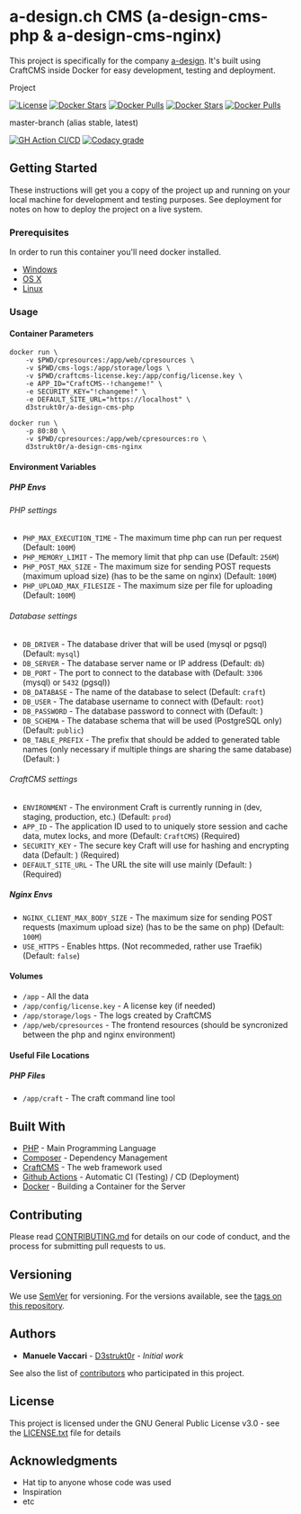 # a-design.ch CMS (a-design-cms-php & a-design-cms-nginx)

This project is specifically for the company [a-design](https://www.a-design.ch). It's built using CraftCMS inside Docker for easy development, testing and deployment.

Project

[![License](https://img.shields.io/github/license/d3strukt0r/a-design-cms)][license]
[![Docker Stars](https://img.shields.io/docker/stars/d3strukt0r/a-design-cms-nginx.svg?label=docker%20stars%20(nginx))][docker-nginx]
[![Docker Pulls](https://img.shields.io/docker/pulls/d3strukt0r/a-design-cms-nginx.svg?label=docker%20pulls%20(nginx))][docker-nginx]
[![Docker Stars](https://img.shields.io/docker/stars/d3strukt0r/a-design-cms-php.svg?label=docker%20stars%20(php))][docker-php]
[![Docker Pulls](https://img.shields.io/docker/pulls/d3strukt0r/a-design-cms-php.svg?label=docker%20pulls%20(php))][docker-php]

master-branch (alias stable, latest)

[![GH Action CI/CD](https://github.com/D3strukt0r/a-design-cms/workflows/CI/CD/badge.svg?branch=master)][gh-action]
[![Codacy grade](https://img.shields.io/codacy/grade/96966fb63138492e9657bafc6adefa2b/master)][codacy]

<!--
develop-branch (alias nightly)

[![GH Action CI/CD](https://github.com/D3strukt0r/a-design-cms/workflows/CI/CD/badge.svg?branch=develop)][gh-action]
[![Codacy grade](https://img.shields.io/codacy/grade/96966fb63138492e9657bafc6adefa2b/develop)][codacy]
-->

## Getting Started

These instructions will get you a copy of the project up and running on your local machine for development and testing purposes. See deployment for notes on how to deploy the project on a live system.

### Prerequisites

In order to run this container you'll need docker installed.

-   [Windows](https://docs.docker.com/docker-for-windows/install/)
-   [OS X](https://docs.docker.com/docker-for-mac/install/)
-   [Linux](https://docs.docker.com/install/linux/docker-ce/ubuntu/)

### Usage

#### Container Parameters

```shell
docker run \
    -v $PWD/cpresources:/app/web/cpresources \
    -v $PWD/cms-logs:/app/storage/logs \
    -v $PWD/craftcms-license.key:/app/config/license.key \
    -e APP_ID="CraftCMS--!changeme!" \
    -e SECURITY_KEY="!changeme!" \
    -e DEFAULT_SITE_URL="https://localhost" \
    d3strukt0r/a-design-cms-php
```

```shell
docker run \
    -p 80:80 \
    -v $PWD/cpresources:/app/web/cpresources:ro \
    d3strukt0r/a-design-cms-nginx
```

#### Environment Variables

##### PHP Envs

###### PHP settings

-   `PHP_MAX_EXECUTION_TIME` - The maximum time php can run per request (Default: `100M`)
-   `PHP_MEMORY_LIMIT` - The memory limit that php can use (Default: `256M`)
-   `PHP_POST_MAX_SIZE` - The maximum size for sending POST requests (maximum upload size) (has to be the same on nginx) (Default: `100M`)
-   `PHP_UPLOAD_MAX_FILESIZE` - The maximum size per file for uploading (Default: `100M`)

###### Database settings

-   `DB_DRIVER` - The database driver that will be used (mysql or pgsql) (Default: `mysql`)
-   `DB_SERVER` - The database server name or IP address (Default: `db`)
-   `DB_PORT` - The port to connect to the database with (Default: `3306` (mysql) or `5432` (pgsql))
-   `DB_DATABASE` - The name of the database to select (Default: `craft`)
-   `DB_USER` - The database username to connect with (Default: `root`)
-   `DB_PASSWORD` - The database password to connect with (Default: )
-   `DB_SCHEMA` - The database schema that will be used (PostgreSQL only) (Default: `public`)
-   `DB_TABLE_PREFIX` - The prefix that should be added to generated table names (only necessary if multiple things are sharing the same database) (Default: )

###### CraftCMS settings

-   `ENVIRONMENT` - The environment Craft is currently running in (dev, staging, production, etc.) (Default: `prod`)
-   `APP_ID` - The application ID used to to uniquely store session and cache data, mutex locks, and more (Default: `CraftCMS`) (Required)
-   `SECURITY_KEY` - The secure key Craft will use for hashing and encrypting data (Default: ) (Required)
-   `DEFAULT_SITE_URL` - The URL the site will use mainly (Default: ) (Required)

##### Nginx Envs

-   `NGINX_CLIENT_MAX_BODY_SIZE` - The maximum size for sending POST requests (maximum upload size) (has to be the same on php) (Default: `100M`)
-   `USE_HTTPS` - Enables https. (Not recommeded, rather use Traefik) (Default: `false`)

#### Volumes

-   `/app` - All the data
-   `/app/config/license.key` - A license key (if needed)
-   `/app/storage/logs` - The logs created by CraftCMS
-   `/app/web/cpresources` - The frontend resources (should be syncronized between the php and nginx environment)

#### Useful File Locations

##### PHP Files

-   `/app/craft` - The craft command line tool

## Built With

-   [PHP](https://www.php.net/) - Main Programming Language
-   [Composer](https://getcomposer.org/) - Dependency Management
-   [CraftCMS](https://craftcms.com) - The web framework used
-   [Github Actions](https://github.com/features/actions) - Automatic CI (Testing) / CD (Deployment)
-   [Docker](https://www.docker.com) - Building a Container for the Server

## Contributing

Please read [CONTRIBUTING.md](CONTRIBUTING.md) for details on our code of conduct, and the process for submitting pull requests to us.

## Versioning

We use [SemVer](http://semver.org/) for versioning. For the versions available, see the [tags on this repository](https://github.com/Generation-2/a-design-website/tags).

## Authors

-   **Manuele Vaccari** - [D3strukt0r](https://github.com/D3strukt0r) - _Initial work_

See also the list of [contributors](https://github.com/Generation-2/a-design-website/contributors) who participated in this project.

## License

This project is licensed under the GNU General Public License v3.0 - see the [LICENSE.txt](LICENSE.txt) file for details

## Acknowledgments

-   Hat tip to anyone whose code was used
-   Inspiration
-   etc

[license]: https://github.com/D3strukt0r/docker-spigot/blob/master/LICENSE.txt
[docker-nginx]: https://hub.docker.com/repository/docker/d3strukt0r/a-design-cms-nginx
[docker-php]: https://hub.docker.com/repository/docker/d3strukt0r/a-design-cms-php
[gh-action]: https://github.com/D3strukt0r/docker-spigot/actions
[codacy]: https://www.codacy.com/manual/D3strukt0r/a-design-cms
